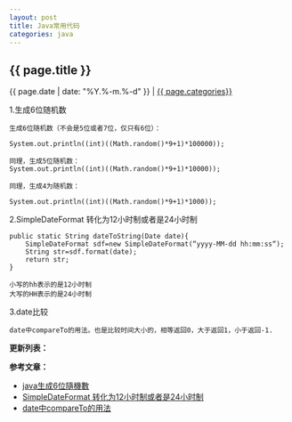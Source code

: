 ```yaml
---
layout: post
title: Java常用代码
categories: java
---
```


## {{ page.title }}

{{ page.date | date: "%Y.%-m.%-d" }} | <a href="/archive#{{ page.categories }}">{{ page.categories}}</a>

1.生成6位随机数

```
生成6位随机数（不会是5位或者7位，仅只有6位）：

System.out.println((int)((Math.random()*9+1)*100000));

同理，生成5位随机数：
System.out.println((int)((Math.random()*9+1)*10000));

同理，生成4为随机数：

System.out.println((int)((Math.random()*9+1)*1000));
```

2.SimpleDateFormat 转化为12小时制或者是24小时制

```
public static String dateToString(Date date){ 
    SimpleDateFormat sdf=new SimpleDateFormat(“yyyy-MM-dd hh:mm:ss“); 
    String str=sdf.format(date); 
    return str; 
}

小写的hh表示的是12小时制 
大写的HH表示的是24小时制
```

3.date比较

```
date中compareTo的用法。也是比较时间大小的，相等返回0，大于返回1，小于返回-1.
```

**更新列表：**



**参考文章：**

* [java生成6位隨機數][1]
* [SimpleDateFormat 转化为12小时制或者是24小时制][2]
* [date中compareTo的用法][3]


[1]: https://blog.csdn.net/macwhirr123/article/details/41867855
[2]: https://blog.csdn.net/mimi5821741/article/details/45970409
[3]: https://blog.csdn.net/han_ying_ying/article/details/52161010?locationNum=1&fps=1